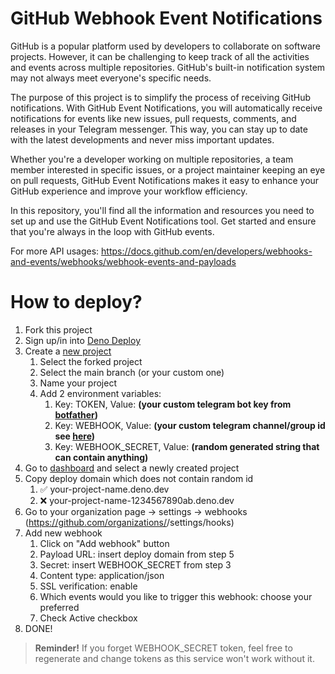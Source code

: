 # GitHub Webhook Event Notifications

GitHub is a popular platform used by developers to collaborate on software projects.
However, it can be challenging to keep track of all the activities and events across multiple repositories.
GitHub's built-in notification system may not always meet everyone's specific needs.

The purpose of this project is to simplify the process of receiving GitHub notifications.
With GitHub Event Notifications, you will automatically receive notifications for events like new issues,
pull requests, comments, and releases in your Telegram messenger.
This way, you can stay up to date with the latest developments and never miss important updates.

Whether you're a developer working on multiple repositories,
a team member interested in specific issues, or a project maintainer keeping an eye on pull requests,
GitHub Event Notifications makes it easy to enhance your GitHub experience and improve your workflow efficiency.

In this repository, you'll find all the information and resources you need to set up
and use the GitHub Event Notifications tool. Get started and ensure that you're always
in the loop with GitHub events.

For more API usages:
https://docs.github.com/en/developers/webhooks-and-events/webhooks/webhook-events-and-payloads

# How to deploy?

1. Fork this project
2. Sign up/in into [Deno Deploy](https://deno.com/deploy)
3. Create a [new project](https://dash.deno.com/new)
   1. Select the forked project
   2. Select the main branch (or your custom one)
   3. Name your project
   4. Add 2 environment variables:
      1. Key: TOKEN, Value: **(your custom telegram bot key from [botfather](https://t.me/botfather))**
      2. Key: WEBHOOK, Value: **(your custom telegram channel/group id see [here](https://gist.github.com/mraaroncruz/e76d19f7d61d59419002db54030ebe35))**
      3. Key: WEBHOOK_SECRET, Value: **(random generated string that can contain anything)**
4. Go to [dashboard](https://dash.deno.com/projects/) and select a newly created project
5. Copy deploy domain which does not contain random id
   1. ✅ your-project-name.deno.dev
   2. ❌ your-project-name-1234567890ab.deno.dev
6. Go to your organization page -> settings -> webhooks (https://github.com/organizations/<your-organization>/settings/hooks)
7. Add new webhook
   1. Click on "Add webhook" button
   2. Payload URL: insert deploy domain from step 5
   3. Secret: insert WEBHOOK_SECRET from step 3
   4. Content type: application/json
   5. SSL verification: enable
   6. Which events would you like to trigger this webhook: choose your preferred
   7. Check Active checkbox
8. DONE!

> **Reminder!**
> If you forget WEBHOOK_SECRET token, feel free to regenerate and change tokens as this service won't work without it.
